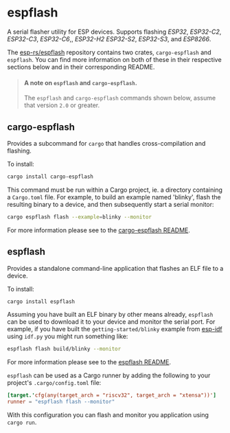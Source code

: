 # espflash

A serial flasher utility for ESP devices. Supports flashing _ESP32_, _ESP32-C2_, _ESP32-C3_, _ESP32-C6_,, _ESP32-H2_ _ESP32-S2_, _ESP32-S3_, and _ESP8266_.

The [esp-rs/espflash] repository contains two crates, `cargo-espflash` and `espflash`. You can find more information on both of these in their respective sections below and in their corresponding README.

> #### A note on `espflash` and `cargo-espflash`.
>
> The `espflash` and `cargo-espflash` commands shown below, assume that version `2.0` or greater.

[esp-rs/espflash]: https://github.com/esp-rs/espflash

## cargo-espflash

Provides a subcommand for `cargo` that handles cross-compilation and flashing.

To install:

```bash
cargo install cargo-espflash
```

This command must be run within a Cargo project, ie. a directory containing a `Cargo.toml` file. For example, to build an example named 'blinky', flash the resulting binary to a device, and then subsequently start a serial monitor:

```bash
cargo espflash flash --example=blinky --monitor
```

For more information please see to the [cargo-espflash README].

[cargo-espflash readme]: https://github.com/esp-rs/espflash/blob/master/cargo-espflash/README.md

## espflash

Provides a standalone command-line application that flashes an ELF file to a device.

To install:

```bash
cargo install espflash
```

Assuming you have built an ELF binary by other means already, `espflash` can be used to download it to your device and monitor the serial port. For example, if you have built the `getting-started/blinky` example from [esp-idf] using `idf.py` you might run something like:

```bash
espflash flash build/blinky --monitor
```

For more information please see to the [espflash README].


`espflash` can be used as a Cargo runner by adding the following to your project's `.cargo/config.toml` file:
```toml
[target.'cfg(any(target_arch = "riscv32", target_arch = "xtensa"))']
runner = "espflash flash --monitor"
```
With this configuration you can flash and monitor you application using `cargo run`.

[esp-idf]: https://github.com/espressif/esp-idf
[espflash readme]: https://github.com/esp-rs/espflash/blob/master/espflash/README.md
